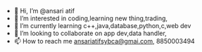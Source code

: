 - 👋 Hi, I’m @ansari atif 
- 👀 I’m interested in coding,learning new thing,trading,
- 🌱 I’m currently learning c++,java,database,python,c,web dev
- 💞️ I’m looking to collaborate on app dev,data handler,
- 📫 How to reach me ansariatifsybca@gmai.com, 8850003494

<!---
Ansari atif is a ✨ special ✨ repository because its `README.md` (this file) appears on your GitHub profile.
You can click the Preview link to take a look at your changes.
--->
